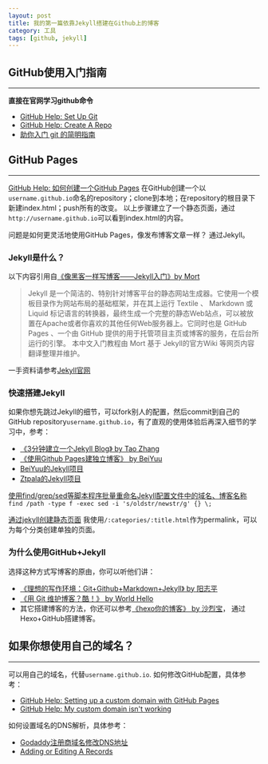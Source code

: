 ```yaml
---
layout: post
title: 我的第一篇依靠Jekyll搭建在Github上的博客
category: 工具
tags: [github, jekyll]
---
```


## GitHub使用入门指南

------
**直接在官网学习github命令**
 
- [GitHub Help: Set Up Git](https://help.github.com/articles/set-up-git)
- [GitHub Help: Create A Repo](https://help.github.com/articles/create-a-repo)
- [助你入门 git 的简明指南](http://rogerdudler.github.io/git-guide/index.zh.html)


## GitHub Pages

------
[GitHub Help: 如何创建一个GitHub Pages](https://pages.github.com/)
在GitHub创建一个以`username.github.io`命名的repository；clone到本地；在repository的根目录下新建index.html；push所有的改变。
以上步骤建立了一个静态页面，通过`http://username.github.io`可以看到index.html的内容。

问题是如何更灵活地使用GitHub Pages，像发布博客文章一样？
通过Jekyll。

### Jekyll是什么？

<!-- more -->

以下内容引用自[《像黑客一样写博客——Jekyll入门》by Mort](http://www.soimort.org/posts/101/)

> Jekyll 是一个简洁的、特别针对博客平台的静态网站生成器。它使用一个模板目录作为网站布局的基础框架，并在其上运行 Textile 、 Markdown 或 Liquid 标记语言的转换器，最终生成一个完整的静态Web站点，可以被放置在Apache或者你喜欢的其他任何Web服务器上。它同时也是 GitHub Pages 、一个由 GitHub 提供的用于托管项目主页或博客的服务，在后台所运行的引擎。
> 本中文入门教程由 Mort 基于 Jekyll的官方Wiki 等网页内容翻译整理并维护。

一手资料请参考[Jekyll官网](http://jekyllrb.com/)


### 快速搭建Jekyll

如果你想先跳过Jekyll的细节，可以fork别人的配置，然后commit到自己的GitHub repository`username.github.io`，有了直观的使用体验后再深入细节的学习中，参考：

- [《3分钟建立一个Jekyll Blog》 by Tao Zhang](http://ztpala.com/2012/01/12/zero-to-hosted-jekyll-blog-in-3-minutes/)
- [《使用Github Pages建独立博客》 by BeiYuu](http://beiyuu.com/github-pages/)
- [BeiYuu的Jekyll项目](https://github.com/beiyuu/beiyuu.github.com.git)
- [Ztpala的Jekyll项目](https://github.com/pala/pala.github.com)

[使用find/grep/sed等脚本程序批量重命名Jekyll配置文件中的域名、博客名称](http://stackoverflow.com/questions/6178498/using-grep-and-sed-to-find-and-replace-a-string)
`find /path -type f -exec sed -i 's/oldstr/newstr/g' {} \;`

[通过jekyll创建静态页面](http://jekyllrb.com/docs/pages/)
我使用`/:categories/:title.html`作为permalink，可以为每个分类创建单独的页面。


### 为什么使用GitHub+Jekyll

选择这种方式写博客的原由，你可以听他们讲：

- [《理想的写作环境：Git+Github+Markdown+Jekyll》 by 阳志平](http://www.yangzhiping.com/tech/writing-space.html)
- [《用 Git 维护博客？酷！》 by World Hello](http://www.worldhello.net/2011/11/29/jekyll-based-blog-setup.html)
- 其它搭建博客的方法，你还可以参考[《hexo你的博客》 by 沙烈宝](http://ibruce.info/2013/11/22/hexo-your-blog/)， 通过Hexo+GitHub搭建博客。



## 如果你想使用自己的域名？

------
可以用自己的域名，代替`username.github.io`.
如何修改GitHub配置，具体参考：

- [GitHub Help: Setting up a custom domain with GitHub Pages](https://help.github.com/articles/setting-up-a-custom-domain-with-github-pages)
- [GitHub Help: My custom domain isn't working](https://help.github.com/articles/my-custom-domain-isn-t-working)

如何设置域名的DNS解析，具体参考：

- [Godaddy注册商域名修改DNS地址](https://support.dnspod.cn/Kb/showarticle/tsid/42/)
- [Adding or Editing A Records](http://support.godaddy.com/help/article/680/managing-dns-for-your-domain-names)
